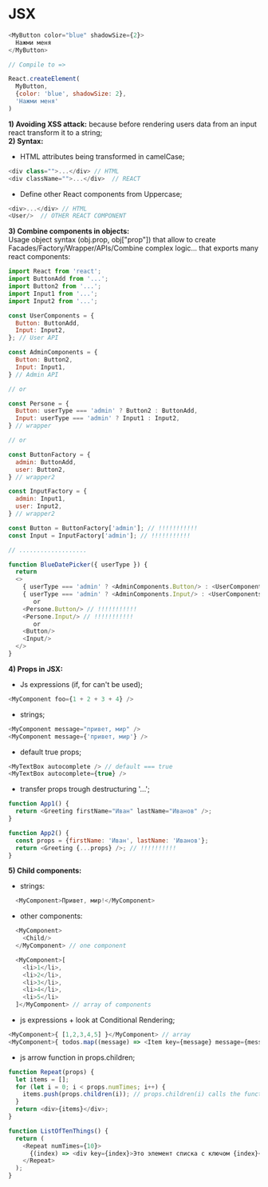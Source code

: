 # JSX
```js
<MyButton color="blue" shadowSize={2}>
  Нажми меня
</MyButton>

// Compile to =>

React.createElement(
  MyButton,
  {color: 'blue', shadowSize: 2},
  'Нажми меня'
)
```

**1) Avoiding XSS attack:** because before rendering users data from an input react transform it to a string;  
**2) Syntax:** 
  - HTML attributes being transformed in camelCase;
```js
<div class="">...</div> // HTML
<div className="">...</div>  // REACT
```
  - Define other React components from Uppercase;
```js
<div>...</div> // HTML
<User/>  // OTHER REACT COMPONENT
```

**3) Combine components in objects:**  
Usage object syntax (obj.prop, obj["prop"]) that allow to create Facades/Factory/Wrapper/APIs/Combine complex logic... that exports many react components:
```js
import React from 'react';
import ButtonAdd from '...';
import Button2 from '...';
import Input1 from '...';
import Input2 from '...';

const UserComponents = {
  Button: ButtonAdd,
  Input: Input2,
}; // User API

const AdminComponents = {
  Button: Button2,
  Input: Input1,
} // Admin API

// or

const Persone = {
  Button: userType === 'admin' ? Button2 : ButtonAdd,
  Input: userType === 'admin' ? Input1 : Input2,
} // wrapper

// or

const ButtonFactory = {
  admin: ButtonAdd,
  user: Button2,
} // wrapper2

const InputFactory = {
  admin: Input1,
  user: Input2,
} // wrapper2

const Button = ButtonFactory['admin']; // !!!!!!!!!!!
const Input = InputFactory['admin']; // !!!!!!!!!!!

// ...................

function BlueDatePicker({ userType }) {
  return 
  <>
    { userType === 'admin' ? <AdminComponents.Button/> : <UserComponents.Button/> } // !!!!!!!!!!!
    { userType === 'admin' ? <AdminComponents.Input/> : <UserComponents.Input/> } // !!!!!!!!!!!
       or 
    <Persone.Button/> // !!!!!!!!!!!
    <Persone.Input/> // !!!!!!!!!!!
       or
    <Button/>
    <Input/>
  </>
}
```

**4) Props in JSX:**  
  - Js expressions (if, for can't be used);
```js
<MyComponent foo={1 + 2 + 3 + 4} />
```

  - strings;
```js
<MyComponent message="привет, мир" />
<MyComponent message={'привет, мир'} />
```

  - default true props;
```js
<MyTextBox autocomplete /> // default === true
<MyTextBox autocomplete={true} />
```

  - transfer props trough destructuring '...';
```js
function App1() {
  return <Greeting firstName="Иван" lastName="Иванов" />;
}

function App2() {
  const props = {firstName: 'Иван', lastName: 'Иванов'};
  return <Greeting {...props} />; // !!!!!!!!!!
}
```

**5) Child components:**  
  - strings:
```js
  <MyComponent>Привет, мир!</MyComponent>
```
  - other components:
```js
  <MyComponent>
    <Child/>
  </MyComponent> // one component

  <MyComponent>[
    <li>1</li>,
    <li>2</li>,
    <li>3</li>,
    <li>4</li>,
    <li>5</li>
  ]</MyComponent> // array of components
```
  - js expressions + look at Conditional Rendering;
```js
<MyComponent>{ [1,2,3,4,5] }</MyComponent> // array
<MyComponent>{ todos.map((message) => <Item key={message} message={message} />) }</MyComponent> // array

```
- js arrow function in props.children;
```js
function Repeat(props) {
  let items = [];
  for (let i = 0; i < props.numTimes; i++) {
    items.push(props.children(i)); // props.children(i) calls the function (index) => <div key={index}>Это элемент списка с ключом {index}</div>
  }
  return <div>{items}</div>;
}

function ListOfTenThings() {
  return (
    <Repeat numTimes={10}>
      {(index) => <div key={index}>Это элемент списка с ключом {index}</div>} // !!!!!!!!!!!!!!
    </Repeat>
  );
}
```
